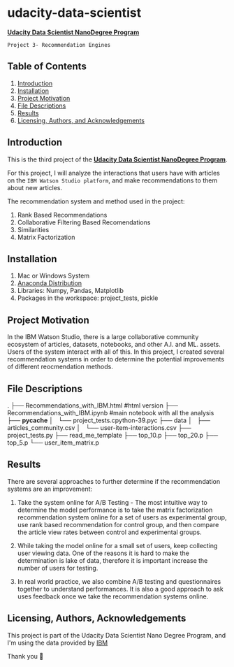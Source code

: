 # udacity-data-scientist
[**Udacity Data Scientist NanoDegree Program**](https://www.udacity.com/course/data-scientist-nanodegree--nd025)

`Project 3- Recommendation Engines`
## Table of Contents

1. [Introduction](#introduction)
2. [Installation](#installation)
3. [Project Motivation](#motivation)
4. [File Descriptions](#files)
5. [Results](#results)
6. [Licensing, Authors, and Acknowledgements](#licensing)

## Introduction <a name="introduction"></a>
This is the third project of the [**Udacity Data Scientist NanoDegree Program**](https://www.udacity.com/course/data-scientist-nanodegree--nd025).

For this project, I will analyze the interactions that users have with articles on the `IBM Watson Studio platform`, and make recommendations to them about new articles.

The recommendation system and method used in the project:
1. Rank Based Recommendations
2. Collaborative Filtering Based Recomendations
3. Similarities
4. Matrix Factorization


## Installation <a name="installation"></a>

1. Mac or Windows System
2. [Anaconda Distribution](https://docs.anaconda.com/free/anaconda/index.html)
3. Libraries: Numpy, Pandas, Matplotlib
4. Packages in the workspace: project_tests, pickle

## Project Motivation <a name="motivation"></a>

In the IBM Watson Studio, there is a large collaborative community ecosystem of articles, datasets, notebooks, and other A.I. and ML. assets. Users of the system interact with all of this. 
In this project, I created several recommendation systems in order to determine the potential improvements of different reocmendation methods. 

## File Descriptions <a name="files"></a>
.
├── Recommendations_with_IBM.html #html version
├── Recommendations_with_IBM.ipynb #main notebook with all the analysis
├── __pycache__
│   └── project_tests.cpython-39.pyc
├── data
│   ├── articles_community.csv
│   └── user-item-interactions.csv
├── project_tests.py
├── read_me_template
├── top_10.p
├── top_20.p
├── top_5.p
└── user_item_matrix.p

## Results<a name="results"></a>
There are several approaches to further determine if the recommendation systems are an improvement:

1. Take the system online for A/B Testing - The most intuitive way to determine the model performance is to take the matrix factorization recommendation system online for a set of users as experimental group, use rank based recommendation for control group, and then compare the article view rates between control and experimental groups.

2. While taking the model online for a small set of users, keep collecting user viewing data. One of the reasons it is hard to make the determination is lake of data, therefore it is important increase the number of users for testing.

3. In real world practice, we also combine A/B testing and questionnaires together to understand performances. It is also a good approach to ask uses feedback once we take the recommendation systems online.

## Licensing, Authors, Acknowledgements<a name="licensing"></a>
This project is part of the Udacity Data Scientist Nano Degree Program, and I'm using the data provided by [IBM](https://dataplatform.cloud.ibm.com/)

Thank you :love_you_gesture:
